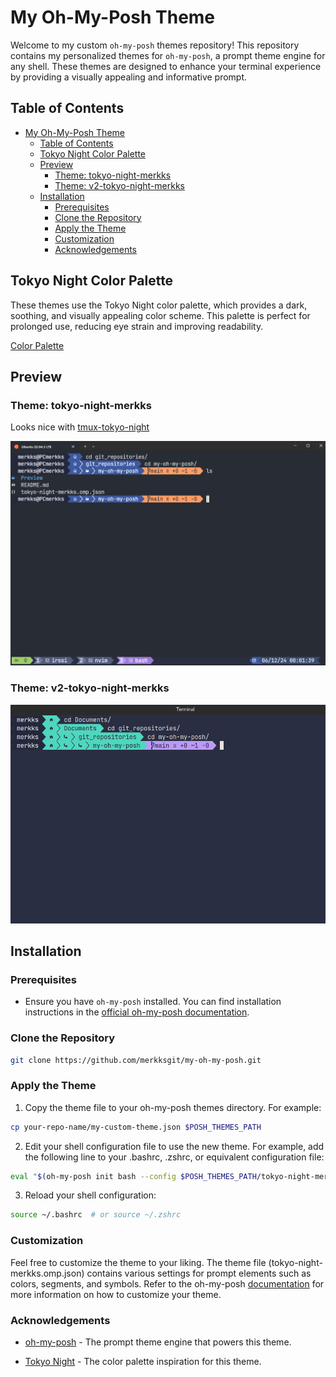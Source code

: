 # My Oh-My-Posh Theme

Welcome to my custom `oh-my-posh` themes repository! This repository contains my personalized themes for `oh-my-posh`, a prompt theme engine for any shell. These themes are designed to enhance your terminal experience by providing a visually appealing and informative prompt.

## Table of Contents

<!-- vim-markdown-toc GFM -->

- [My Oh-My-Posh Theme](#my-oh-my-posh-theme)
  - [Table of Contents](#table-of-contents)
  - [Tokyo Night Color Palette](#tokyo-night-color-palette)
  - [Preview](#preview)
    - [Theme: tokyo-night-merkks](#theme-tokyo-night-merkks)
    - [Theme: v2-tokyo-night-merkks](#theme-v2-tokyo-night-merkks)
  - [Installation](#installation)
    - [Prerequisites](#prerequisites)
    - [Clone the Repository](#clone-the-repository)
    - [Apply the Theme](#apply-the-theme)
    - [Customization](#customization)
    - [Acknowledgements](#acknowledgements)

<!-- vim-markdown-toc -->

## Tokyo Night Color Palette

These themes use the Tokyo Night color palette, which provides a dark, soothing, and visually appealing color scheme. This palette is perfect for prolonged use, reducing eye strain and improving readability.

[Color Palette](https://lospec.com/palette-list/tokyo-night)

## Preview

### Theme: tokyo-night-merkks

Looks nice with [tmux-tokyo-night](https://github.com/fabioluciano/tmux-tokyo-night)

![Theme Preview1](./Preview/tokyo-night-merkks.png)

### Theme: v2-tokyo-night-merkks

![Theme Preview2](./Preview/v2-tokyo-night-merkks.png)

## Installation

### Prerequisites

- Ensure you have `oh-my-posh` installed. You can find installation instructions in the [official oh-my-posh documentation](https://ohmyposh.dev/docs/).

### Clone the Repository

```bash
git clone https://github.com/merkksgit/my-oh-my-posh.git
```

### Apply the Theme

1. Copy the theme file to your oh-my-posh themes directory. For example:

```bash
cp your-repo-name/my-custom-theme.json $POSH_THEMES_PATH
```

2. Edit your shell configuration file to use the new theme. For example, add the following line to your .bashrc, .zshrc, or equivalent configuration file:

```bash
eval "$(oh-my-posh init bash --config $POSH_THEMES_PATH/tokyo-night-merkks.omp.json)"
```

3. Reload your shell configuration:

```bash
source ~/.bashrc  # or source ~/.zshrc
```

### Customization

Feel free to customize the theme to your liking. The theme file (tokyo-night-merkks.omp.json) contains various settings for prompt elements such as colors, segments, and symbols. Refer to the oh-my-posh [documentation](https://ohmyposh.dev/docs/) for more information on how to customize your theme.

### Acknowledgements

- [oh-my-posh](https://github.com/JanDeDobbeleer/oh-my-posh) - The prompt theme engine that powers this theme.

- [Tokyo Night](https://github.com/enkia/tokyo-night-vscode-theme) - The color palette inspiration for this theme.








